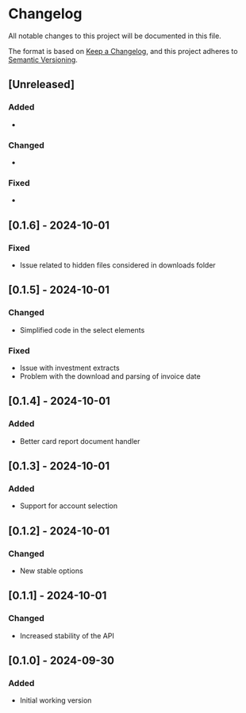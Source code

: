 # Changelog

All notable changes to this project will be documented in this file.

The format is based on [Keep a Changelog](https://keepachangelog.com/en/1.0.0/),
and this project adheres to [Semantic Versioning](https://semver.org/spec/v2.0.0.html).

## [Unreleased]

### Added

*

### Changed

*

### Fixed

*

## [0.1.6] - 2024-10-01

### Fixed

* Issue related to hidden files considered in downloads folder

## [0.1.5] - 2024-10-01

### Changed

* Simplified code in the select elements

### Fixed

* Issue with investment extracts
* Problem with the download and parsing of invoice date

## [0.1.4] - 2024-10-01

### Added

* Better card report document handler

## [0.1.3] - 2024-10-01

### Added

* Support for account selection

## [0.1.2] - 2024-10-01

### Changed

* New stable options

## [0.1.1] - 2024-10-01

### Changed

* Increased stability of the API

## [0.1.0] - 2024-09-30

### Added

* Initial working version
